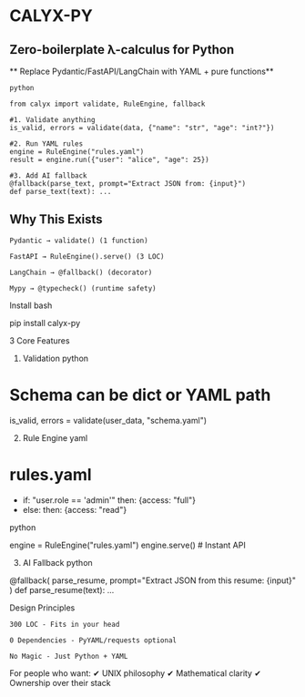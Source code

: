 # CALYX-PY

## Zero-boilerplate λ-calculus for Python
** Replace Pydantic/FastAPI/LangChain with YAML + pure functions**

```
python

from calyx import validate, RuleEngine, fallback

#1. Validate anything
is_valid, errors = validate(data, {"name": "str", "age": "int?"})

#2. Run YAML rules
engine = RuleEngine("rules.yaml")
result = engine.run({"user": "alice", "age": 25})

#3. Add AI fallback
@fallback(parse_text, prompt="Extract JSON from: {input}")
def parse_text(text): ...
```
## Why This Exists

    Pydantic → validate() (1 function)

    FastAPI → RuleEngine().serve() (3 LOC)

    LangChain → @fallback() (decorator)

    Mypy → @typecheck() (runtime safety)

Install
bash

pip install calyx-py

3 Core Features
1. Validation
python

# Schema can be dict or YAML path
is_valid, errors = validate(user_data, "schema.yaml")

2. Rule Engine
yaml

# rules.yaml
- if: "user.role == 'admin'"
  then: {access: "full"}
- else:
  then: {access: "read"}

python

engine = RuleEngine("rules.yaml")
engine.serve()  # Instant API

3. AI Fallback
python

@fallback(
    parse_resume, 
    prompt="Extract JSON from this resume: {input}"
)
def parse_resume(text): ...

Design Principles

    300 LOC - Fits in your head

    0 Dependencies - PyYAML/requests optional

    No Magic - Just Python + YAML

For people who want:
✔ UNIX philosophy
✔ Mathematical clarity
✔ Ownership over their stack

